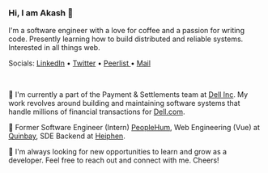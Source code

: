<!--
 Hello, wassupp!
-->

### Hi, I am Akash 👋
I'm a software engineer with a love for coffee and a passion for writing code. Presently learning how to build distributed and reliable systems. Interested in all things web.



Socials: <a href="https://www.linkedin.com/in/akashchouhan16" target="_blank">LinkedIn</a> • <a href="https://twitter.com/akashchouhan16_" target="_blank">Twitter</a> • <a href="https://peerlist.io/akashchouhan16" target="_blank"> Peerlist </a> • <a href="mailto: akash.c1500@gmail.com"> Mail </a> 

<!-- • <a href="https://www.polywork.com/akash_chouhan" target="_blank"> Polywork </a>  -->

<!-- • <a href="https://hashnode.com/@akashchouhan16" target="_blank">Hashnode</a>  -->

</br>

🌱 I'm currently a part of the Payment & Settlements team at [Dell Inc](https://www.dell.com "Dell.com"). My work revolves around building and maintaining software systems that handle millions of financial transactions for [Dell.com](https://www.dell.com).

💼 Former Software Engineer (Intern) [PeopleHum](https://www.peoplehum.com/ "peopleHum"), Web Engineering (Vue) at [Quinbay](https://www.quinbay.com/ "Quinbay"), SDE Backend at [Heiphen](https://heiphen.com/ "Heiphen").
 
🔭 I'm always looking for new opportunities to learn and grow as a developer. Feel free to reach out and connect with me. Cheers!

